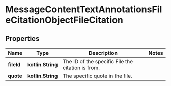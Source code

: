 
# MessageContentTextAnnotationsFileCitationObjectFileCitation

## Properties
| Name | Type | Description | Notes |
| ------------ | ------------- | ------------- | ------------- |
| **fileId** | **kotlin.String** | The ID of the specific File the citation is from. |  |
| **quote** | **kotlin.String** | The specific quote in the file. |  |



